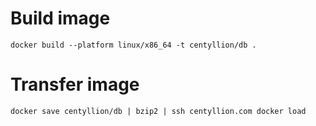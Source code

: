 # Build image

```
docker build --platform linux/x86_64 -t centyllion/db .
```

# Transfer image

```
docker save centyllion/db | bzip2 | ssh centyllion.com docker load
```
